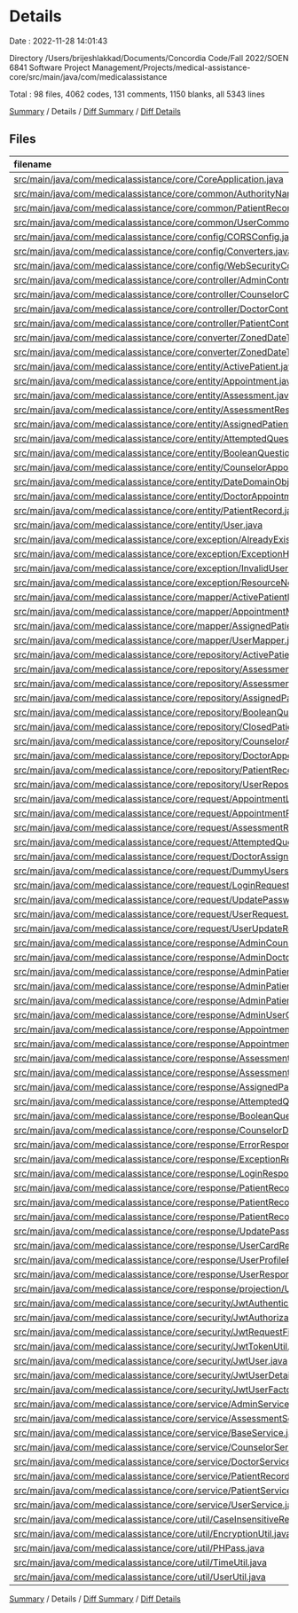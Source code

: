 # Details

Date : 2022-11-28 14:01:43

Directory /Users/brijeshlakkad/Documents/Concordia Code/Fall 2022/SOEN 6841 Software Project Management/Projects/medical-assistance-core/src/main/java/com/medicalassistance

Total : 98 files,  4062 codes, 131 comments, 1150 blanks, all 5343 lines

[Summary](results.md) / Details / [Diff Summary](diff.md) / [Diff Details](diff-details.md)

## Files
| filename | language | code | comment | blank | total |
| :--- | :--- | ---: | ---: | ---: | ---: |
| [src/main/java/com/medicalassistance/core/CoreApplication.java](/src/main/java/com/medicalassistance/core/CoreApplication.java) | Java | 10 | 0 | 5 | 15 |
| [src/main/java/com/medicalassistance/core/common/AuthorityName.java](/src/main/java/com/medicalassistance/core/common/AuthorityName.java) | Java | 4 | 0 | 3 | 7 |
| [src/main/java/com/medicalassistance/core/common/PatientRecordStatus.java](/src/main/java/com/medicalassistance/core/common/PatientRecordStatus.java) | Java | 17 | 0 | 4 | 21 |
| [src/main/java/com/medicalassistance/core/common/UserCommonService.java](/src/main/java/com/medicalassistance/core/common/UserCommonService.java) | Java | 23 | 0 | 5 | 28 |
| [src/main/java/com/medicalassistance/core/config/CORSConfig.java](/src/main/java/com/medicalassistance/core/config/CORSConfig.java) | Java | 22 | 6 | 3 | 31 |
| [src/main/java/com/medicalassistance/core/config/Converters.java](/src/main/java/com/medicalassistance/core/config/Converters.java) | Java | 18 | 0 | 3 | 21 |
| [src/main/java/com/medicalassistance/core/config/WebSecurityConfig.java](/src/main/java/com/medicalassistance/core/config/WebSecurityConfig.java) | Java | 62 | 26 | 10 | 98 |
| [src/main/java/com/medicalassistance/core/controller/AdminController.java](/src/main/java/com/medicalassistance/core/controller/AdminController.java) | Java | 99 | 0 | 21 | 120 |
| [src/main/java/com/medicalassistance/core/controller/CounselorController.java](/src/main/java/com/medicalassistance/core/controller/CounselorController.java) | Java | 90 | 0 | 20 | 110 |
| [src/main/java/com/medicalassistance/core/controller/DoctorController.java](/src/main/java/com/medicalassistance/core/controller/DoctorController.java) | Java | 77 | 0 | 18 | 95 |
| [src/main/java/com/medicalassistance/core/controller/PatientController.java](/src/main/java/com/medicalassistance/core/controller/PatientController.java) | Java | 60 | 0 | 15 | 75 |
| [src/main/java/com/medicalassistance/core/converter/ZonedDateTimeReadConverter.java](/src/main/java/com/medicalassistance/core/converter/ZonedDateTimeReadConverter.java) | Java | 15 | 0 | 3 | 18 |
| [src/main/java/com/medicalassistance/core/converter/ZonedDateTimeWriteConverter.java](/src/main/java/com/medicalassistance/core/converter/ZonedDateTimeWriteConverter.java) | Java | 13 | 0 | 3 | 16 |
| [src/main/java/com/medicalassistance/core/entity/ActivePatient.java](/src/main/java/com/medicalassistance/core/entity/ActivePatient.java) | Java | 31 | 3 | 11 | 45 |
| [src/main/java/com/medicalassistance/core/entity/Appointment.java](/src/main/java/com/medicalassistance/core/entity/Appointment.java) | Java | 36 | 3 | 15 | 54 |
| [src/main/java/com/medicalassistance/core/entity/Assessment.java](/src/main/java/com/medicalassistance/core/entity/Assessment.java) | Java | 22 | 0 | 10 | 32 |
| [src/main/java/com/medicalassistance/core/entity/AssessmentResult.java](/src/main/java/com/medicalassistance/core/entity/AssessmentResult.java) | Java | 36 | 0 | 15 | 51 |
| [src/main/java/com/medicalassistance/core/entity/AssignedPatient.java](/src/main/java/com/medicalassistance/core/entity/AssignedPatient.java) | Java | 45 | 3 | 17 | 65 |
| [src/main/java/com/medicalassistance/core/entity/AttemptedQuestion.java](/src/main/java/com/medicalassistance/core/entity/AttemptedQuestion.java) | Java | 21 | 0 | 8 | 29 |
| [src/main/java/com/medicalassistance/core/entity/BooleanQuestion.java](/src/main/java/com/medicalassistance/core/entity/BooleanQuestion.java) | Java | 21 | 0 | 8 | 29 |
| [src/main/java/com/medicalassistance/core/entity/CounselorAppointment.java](/src/main/java/com/medicalassistance/core/entity/CounselorAppointment.java) | Java | 12 | 3 | 5 | 20 |
| [src/main/java/com/medicalassistance/core/entity/DateDomainObject.java](/src/main/java/com/medicalassistance/core/entity/DateDomainObject.java) | Java | 26 | 3 | 11 | 40 |
| [src/main/java/com/medicalassistance/core/entity/DoctorAppointment.java](/src/main/java/com/medicalassistance/core/entity/DoctorAppointment.java) | Java | 12 | 3 | 5 | 20 |
| [src/main/java/com/medicalassistance/core/entity/PatientRecord.java](/src/main/java/com/medicalassistance/core/entity/PatientRecord.java) | Java | 59 | 3 | 22 | 84 |
| [src/main/java/com/medicalassistance/core/entity/User.java](/src/main/java/com/medicalassistance/core/entity/User.java) | Java | 121 | 0 | 47 | 168 |
| [src/main/java/com/medicalassistance/core/exception/AlreadyExistsException.java](/src/main/java/com/medicalassistance/core/exception/AlreadyExistsException.java) | Java | 15 | 0 | 4 | 19 |
| [src/main/java/com/medicalassistance/core/exception/ExceptionHandlerControllerAdvice.java](/src/main/java/com/medicalassistance/core/exception/ExceptionHandlerControllerAdvice.java) | Java | 82 | 0 | 16 | 98 |
| [src/main/java/com/medicalassistance/core/exception/InvalidUserRequestException.java](/src/main/java/com/medicalassistance/core/exception/InvalidUserRequestException.java) | Java | 15 | 0 | 4 | 19 |
| [src/main/java/com/medicalassistance/core/exception/ResourceNotFoundException.java](/src/main/java/com/medicalassistance/core/exception/ResourceNotFoundException.java) | Java | 15 | 0 | 5 | 20 |
| [src/main/java/com/medicalassistance/core/mapper/ActivePatientMapper.java](/src/main/java/com/medicalassistance/core/mapper/ActivePatientMapper.java) | Java | 20 | 0 | 5 | 25 |
| [src/main/java/com/medicalassistance/core/mapper/AppointmentMapper.java](/src/main/java/com/medicalassistance/core/mapper/AppointmentMapper.java) | Java | 55 | 0 | 11 | 66 |
| [src/main/java/com/medicalassistance/core/mapper/AssignedPatientMapper.java](/src/main/java/com/medicalassistance/core/mapper/AssignedPatientMapper.java) | Java | 39 | 0 | 10 | 49 |
| [src/main/java/com/medicalassistance/core/mapper/UserMapper.java](/src/main/java/com/medicalassistance/core/mapper/UserMapper.java) | Java | 122 | 0 | 21 | 143 |
| [src/main/java/com/medicalassistance/core/repository/ActivePatientRepository.java](/src/main/java/com/medicalassistance/core/repository/ActivePatientRepository.java) | Java | 16 | 0 | 10 | 26 |
| [src/main/java/com/medicalassistance/core/repository/AssessmentRepository.java](/src/main/java/com/medicalassistance/core/repository/AssessmentRepository.java) | Java | 6 | 0 | 2 | 8 |
| [src/main/java/com/medicalassistance/core/repository/AssessmentResultRepository.java](/src/main/java/com/medicalassistance/core/repository/AssessmentResultRepository.java) | Java | 8 | 0 | 4 | 12 |
| [src/main/java/com/medicalassistance/core/repository/AssignedPatientRepository.java](/src/main/java/com/medicalassistance/core/repository/AssignedPatientRepository.java) | Java | 14 | 0 | 8 | 22 |
| [src/main/java/com/medicalassistance/core/repository/BooleanQuestionRepository.java](/src/main/java/com/medicalassistance/core/repository/BooleanQuestionRepository.java) | Java | 6 | 0 | 2 | 8 |
| [src/main/java/com/medicalassistance/core/repository/ClosedPatientRepository.java](/src/main/java/com/medicalassistance/core/repository/ClosedPatientRepository.java) | Java | 5 | 0 | 2 | 7 |
| [src/main/java/com/medicalassistance/core/repository/CounselorAppointmentRepository.java](/src/main/java/com/medicalassistance/core/repository/CounselorAppointmentRepository.java) | Java | 21 | 0 | 13 | 34 |
| [src/main/java/com/medicalassistance/core/repository/DoctorAppointmentRepository.java](/src/main/java/com/medicalassistance/core/repository/DoctorAppointmentRepository.java) | Java | 22 | 0 | 12 | 34 |
| [src/main/java/com/medicalassistance/core/repository/PatientRecordRepository.java](/src/main/java/com/medicalassistance/core/repository/PatientRecordRepository.java) | Java | 8 | 0 | 4 | 12 |
| [src/main/java/com/medicalassistance/core/repository/UserRepository.java](/src/main/java/com/medicalassistance/core/repository/UserRepository.java) | Java | 23 | 0 | 13 | 36 |
| [src/main/java/com/medicalassistance/core/request/AppointmentListForDateRequest.java](/src/main/java/com/medicalassistance/core/request/AppointmentListForDateRequest.java) | Java | 11 | 0 | 4 | 15 |
| [src/main/java/com/medicalassistance/core/request/AppointmentRequest.java](/src/main/java/com/medicalassistance/core/request/AppointmentRequest.java) | Java | 25 | 0 | 10 | 35 |
| [src/main/java/com/medicalassistance/core/request/AssessmentResultRequest.java](/src/main/java/com/medicalassistance/core/request/AssessmentResultRequest.java) | Java | 11 | 0 | 5 | 16 |
| [src/main/java/com/medicalassistance/core/request/AttemptedQuestionRequest.java](/src/main/java/com/medicalassistance/core/request/AttemptedQuestionRequest.java) | Java | 23 | 0 | 8 | 31 |
| [src/main/java/com/medicalassistance/core/request/DoctorAssignmentRequest.java](/src/main/java/com/medicalassistance/core/request/DoctorAssignmentRequest.java) | Java | 17 | 0 | 6 | 23 |
| [src/main/java/com/medicalassistance/core/request/DummyUsers.java](/src/main/java/com/medicalassistance/core/request/DummyUsers.java) | Java | 60 | 0 | 25 | 85 |
| [src/main/java/com/medicalassistance/core/request/LoginRequest.java](/src/main/java/com/medicalassistance/core/request/LoginRequest.java) | Java | 20 | 0 | 6 | 26 |
| [src/main/java/com/medicalassistance/core/request/UpdatePasswordRequest.java](/src/main/java/com/medicalassistance/core/request/UpdatePasswordRequest.java) | Java | 10 | 0 | 4 | 14 |
| [src/main/java/com/medicalassistance/core/request/UserRequest.java](/src/main/java/com/medicalassistance/core/request/UserRequest.java) | Java | 81 | 0 | 35 | 116 |
| [src/main/java/com/medicalassistance/core/request/UserUpdateRequest.java](/src/main/java/com/medicalassistance/core/request/UserUpdateRequest.java) | Java | 60 | 0 | 26 | 86 |
| [src/main/java/com/medicalassistance/core/response/AdminCounselorCard.java](/src/main/java/com/medicalassistance/core/response/AdminCounselorCard.java) | Java | 17 | 0 | 5 | 22 |
| [src/main/java/com/medicalassistance/core/response/AdminDoctorCard.java](/src/main/java/com/medicalassistance/core/response/AdminDoctorCard.java) | Java | 17 | 0 | 5 | 22 |
| [src/main/java/com/medicalassistance/core/response/AdminPatientCard.java](/src/main/java/com/medicalassistance/core/response/AdminPatientCard.java) | Java | 17 | 0 | 5 | 22 |
| [src/main/java/com/medicalassistance/core/response/AdminPatientReport.java](/src/main/java/com/medicalassistance/core/response/AdminPatientReport.java) | Java | 11 | 0 | 5 | 16 |
| [src/main/java/com/medicalassistance/core/response/AdminPatientReportParameters.java](/src/main/java/com/medicalassistance/core/response/AdminPatientReportParameters.java) | Java | 38 | 0 | 16 | 54 |
| [src/main/java/com/medicalassistance/core/response/AdminUserCreateResponse.java](/src/main/java/com/medicalassistance/core/response/AdminUserCreateResponse.java) | Java | 24 | 0 | 7 | 31 |
| [src/main/java/com/medicalassistance/core/response/AppointmentListForDateResponse.java](/src/main/java/com/medicalassistance/core/response/AppointmentListForDateResponse.java) | Java | 18 | 0 | 8 | 26 |
| [src/main/java/com/medicalassistance/core/response/AppointmentResponse.java](/src/main/java/com/medicalassistance/core/response/AppointmentResponse.java) | Java | 39 | 0 | 17 | 56 |
| [src/main/java/com/medicalassistance/core/response/AssessmentResponse.java](/src/main/java/com/medicalassistance/core/response/AssessmentResponse.java) | Java | 12 | 0 | 5 | 17 |
| [src/main/java/com/medicalassistance/core/response/AssessmentResultResponse.java](/src/main/java/com/medicalassistance/core/response/AssessmentResultResponse.java) | Java | 14 | 0 | 6 | 20 |
| [src/main/java/com/medicalassistance/core/response/AssignedPatientResponse.java](/src/main/java/com/medicalassistance/core/response/AssignedPatientResponse.java) | Java | 39 | 0 | 17 | 56 |
| [src/main/java/com/medicalassistance/core/response/AttemptedQuestionResponse.java](/src/main/java/com/medicalassistance/core/response/AttemptedQuestionResponse.java) | Java | 21 | 0 | 7 | 28 |
| [src/main/java/com/medicalassistance/core/response/BooleanQuestionProjection.java](/src/main/java/com/medicalassistance/core/response/BooleanQuestionProjection.java) | Java | 22 | 0 | 8 | 30 |
| [src/main/java/com/medicalassistance/core/response/CounselorDoctorCardResponse.java](/src/main/java/com/medicalassistance/core/response/CounselorDoctorCardResponse.java) | Java | 38 | 0 | 16 | 54 |
| [src/main/java/com/medicalassistance/core/response/ErrorResponse.java](/src/main/java/com/medicalassistance/core/response/ErrorResponse.java) | Java | 26 | 3 | 9 | 38 |
| [src/main/java/com/medicalassistance/core/response/ExceptionResponse.java](/src/main/java/com/medicalassistance/core/response/ExceptionResponse.java) | Java | 17 | 0 | 6 | 23 |
| [src/main/java/com/medicalassistance/core/response/LoginResponse.java](/src/main/java/com/medicalassistance/core/response/LoginResponse.java) | Java | 40 | 6 | 13 | 59 |
| [src/main/java/com/medicalassistance/core/response/PatientRecordCardResponse.java](/src/main/java/com/medicalassistance/core/response/PatientRecordCardResponse.java) | Java | 25 | 0 | 9 | 34 |
| [src/main/java/com/medicalassistance/core/response/PatientRecordResponse.java](/src/main/java/com/medicalassistance/core/response/PatientRecordResponse.java) | Java | 32 | 0 | 11 | 43 |
| [src/main/java/com/medicalassistance/core/response/PatientRecordStatusResponse.java](/src/main/java/com/medicalassistance/core/response/PatientRecordStatusResponse.java) | Java | 45 | 0 | 15 | 60 |
| [src/main/java/com/medicalassistance/core/response/UpdatePasswordResponse.java](/src/main/java/com/medicalassistance/core/response/UpdatePasswordResponse.java) | Java | 20 | 0 | 7 | 27 |
| [src/main/java/com/medicalassistance/core/response/UserCardResponse.java](/src/main/java/com/medicalassistance/core/response/UserCardResponse.java) | Java | 31 | 0 | 13 | 44 |
| [src/main/java/com/medicalassistance/core/response/UserProfileResponse.java](/src/main/java/com/medicalassistance/core/response/UserProfileResponse.java) | Java | 67 | 0 | 29 | 96 |
| [src/main/java/com/medicalassistance/core/response/UserResponse.java](/src/main/java/com/medicalassistance/core/response/UserResponse.java) | Java | 59 | 0 | 25 | 84 |
| [src/main/java/com/medicalassistance/core/response/projection/UserProjection.java](/src/main/java/com/medicalassistance/core/response/projection/UserProjection.java) | Java | 8 | 0 | 4 | 12 |
| [src/main/java/com/medicalassistance/core/security/JwtAuthenticationEntryPoint.java](/src/main/java/com/medicalassistance/core/security/JwtAuthenticationEntryPoint.java) | Java | 17 | 4 | 6 | 27 |
| [src/main/java/com/medicalassistance/core/security/JwtAuthorizationTokenFilter.java](/src/main/java/com/medicalassistance/core/security/JwtAuthorizationTokenFilter.java) | Java | 87 | 6 | 19 | 112 |
| [src/main/java/com/medicalassistance/core/security/JwtRequestFilter.java](/src/main/java/com/medicalassistance/core/security/JwtRequestFilter.java) | Java | 51 | 8 | 12 | 71 |
| [src/main/java/com/medicalassistance/core/security/JwtTokenUtil.java](/src/main/java/com/medicalassistance/core/security/JwtTokenUtil.java) | Java | 134 | 2 | 32 | 168 |
| [src/main/java/com/medicalassistance/core/security/JwtUser.java](/src/main/java/com/medicalassistance/core/security/JwtUser.java) | Java | 61 | 3 | 14 | 78 |
| [src/main/java/com/medicalassistance/core/security/JwtUserDetailService.java](/src/main/java/com/medicalassistance/core/security/JwtUserDetailService.java) | Java | 23 | 0 | 5 | 28 |
| [src/main/java/com/medicalassistance/core/security/JwtUserFactory.java](/src/main/java/com/medicalassistance/core/security/JwtUserFactory.java) | Java | 20 | 0 | 7 | 27 |
| [src/main/java/com/medicalassistance/core/service/AdminService.java](/src/main/java/com/medicalassistance/core/service/AdminService.java) | Java | 290 | 11 | 49 | 350 |
| [src/main/java/com/medicalassistance/core/service/AssessmentService.java](/src/main/java/com/medicalassistance/core/service/AssessmentService.java) | Java | 60 | 2 | 17 | 79 |
| [src/main/java/com/medicalassistance/core/service/BaseService.java](/src/main/java/com/medicalassistance/core/service/BaseService.java) | Java | 159 | 3 | 23 | 185 |
| [src/main/java/com/medicalassistance/core/service/CounselorService.java](/src/main/java/com/medicalassistance/core/service/CounselorService.java) | Java | 148 | 7 | 30 | 185 |
| [src/main/java/com/medicalassistance/core/service/DoctorService.java](/src/main/java/com/medicalassistance/core/service/DoctorService.java) | Java | 126 | 3 | 26 | 155 |
| [src/main/java/com/medicalassistance/core/service/PatientRecordService.java](/src/main/java/com/medicalassistance/core/service/PatientRecordService.java) | Java | 57 | 5 | 16 | 78 |
| [src/main/java/com/medicalassistance/core/service/PatientService.java](/src/main/java/com/medicalassistance/core/service/PatientService.java) | Java | 80 | 0 | 18 | 98 |
| [src/main/java/com/medicalassistance/core/service/UserService.java](/src/main/java/com/medicalassistance/core/service/UserService.java) | Java | 26 | 0 | 7 | 33 |
| [src/main/java/com/medicalassistance/core/util/CaseInsensitiveRequestFilter.java](/src/main/java/com/medicalassistance/core/util/CaseInsensitiveRequestFilter.java) | Java | 56 | 7 | 10 | 73 |
| [src/main/java/com/medicalassistance/core/util/EncryptionUtil.java](/src/main/java/com/medicalassistance/core/util/EncryptionUtil.java) | Java | 21 | 0 | 7 | 28 |
| [src/main/java/com/medicalassistance/core/util/PHPass.java](/src/main/java/com/medicalassistance/core/util/PHPass.java) | Java | 148 | 2 | 14 | 164 |
| [src/main/java/com/medicalassistance/core/util/TimeUtil.java](/src/main/java/com/medicalassistance/core/util/TimeUtil.java) | Java | 14 | 6 | 4 | 24 |
| [src/main/java/com/medicalassistance/core/util/UserUtil.java](/src/main/java/com/medicalassistance/core/util/UserUtil.java) | Java | 25 | 0 | 4 | 29 |

[Summary](results.md) / Details / [Diff Summary](diff.md) / [Diff Details](diff-details.md)